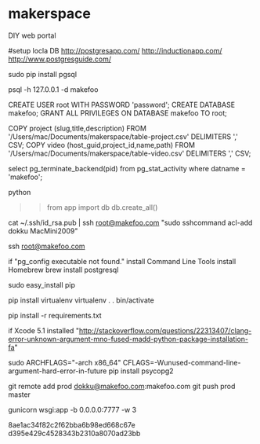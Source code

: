 makerspace
==========

DIY web portal

#setup locla DB 
http://postgresapp.com/
http://inductionapp.com/
http://www.postgresguide.com/

sudo pip install pgsql

psql -h 127.0.0.1 -d makefoo

CREATE USER root WITH PASSWORD 'password';
CREATE DATABASE makefoo;
GRANT ALL PRIVILEGES ON DATABASE makefoo TO root;

COPY project (slug,title,description) FROM '/Users/mac/Documents/makerspace/table-project.csv' DELIMITERS ',' CSV;
COPY video (host_guid,project_id,name,path) FROM '/Users/mac/Documents/makerspace/table-video.csv' DELIMITERS ',' CSV;

select pg_terminate_backend(pid) from pg_stat_activity where datname = 'makefoo';


python
>>from app import db
>>db.create_all()

cat ~/.ssh/id_rsa.pub | ssh root@makefoo.com "sudo sshcommand acl-add dokku MacMini2009"

ssh root@makefoo.com

if "pg_config executable not found."
install Command Line Tools
install Homebrew
brew install postgresql

sudo easy_install pip

pip install virtualenv
virtualenv .
. bin/activate

pip install -r requirements.txt


if Xcode 5.1 installed
"http://stackoverflow.com/questions/22313407/clang-error-unknown-argument-mno-fused-madd-python-package-installation-fa"

sudo ARCHFLAGS="-arch x86_64" CFLAGS=-Wunused-command-line-argument-hard-error-in-future pip install psycopg2

git remote add prod dokku@makefoo.com:makefoo.com
git push prod master


gunicorn wsgi:app -b 0.0.0.0:7777 -w 3


8ae1ac34f82c2f62bba6b98ed668c67e
d395e429c4528343b2310a8070ad23bb
